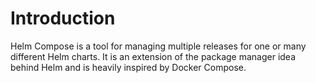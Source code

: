 # Introduction

Helm Compose is a tool for managing multiple releases for one or many different Helm charts. It is an extension of the package manager idea behind Helm and is heavily inspired by Docker Compose.
